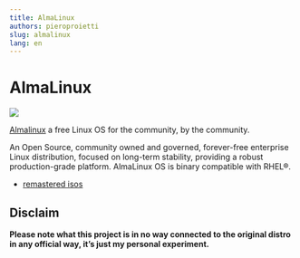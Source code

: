 ```yaml
---
title: AlmaLinux
authors: pieroproietti
slug: almalinux
lang: en
---
```


# AlmaLinux
![](/img/almalinux.svg)

[Almalinux](https://almalinux.org/) a free Linux OS for the community, by the community.

An Open Source, community owned and governed, forever-free enterprise Linux distribution, focused on long-term stability, providing a robust production-grade platform. AlmaLinux OS is binary compatible with RHEL®.

* [remastered isos](https://drive.google.com/drive/folders/1KVd6uRlX5bwICCCuWcX42uxHj3vJRK3T)

## Disclaim

__Please note what this project is in no way connected to the original distro in any official way, it’s just my personal experiment.__

